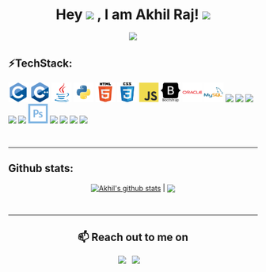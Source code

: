  <h1 align="center">Hey <img src="https://em-content.zobj.net/thumbs/160/apple/325/waving-hand_1f44b.png" width="28"/> , I am  Akhil Raj! <img src="https://em-content.zobj.net/thumbs/160/apple/325/technologist_1f9d1-200d-1f4bb.png" width="28"/></h1>



<p align="center">
  <a href="https://github.com/akhilraaaj"><img src="https://readme-typing-svg.herokuapp.com/?lines=Programmer;Coding%20Enthusiast;Full%20Stack%20Web%20developer;Always%20learning%20new%20things&font=Fira%20Code&center=true&width=440&height=45&color=f75c7e&vCenter=true&size=22"></a>
</p>

## ⚡**TechStack:**
<code><img height="40" src="https://raw.githubusercontent.com/devicons/devicon/master/icons/c/c-original.svg"></code>
<code><img height="40" src="https://raw.githubusercontent.com/devicons/devicon/master/icons/cplusplus/cplusplus-original.svg"></code>
<code><img height="40" src="https://raw.githubusercontent.com/devicons/devicon/master/icons/java/java-original.svg"></code>
<code><img height="40" src="https://raw.githubusercontent.com/github/explore/5c058a388828bb5fde0bcafd4bc867b5bb3f26f3/topics/python/python.png"></code>
<code><img height="40" src="https://raw.githubusercontent.com/devicons/devicon/master/icons/html5/html5-original-wordmark.svg"></code>
<code><img height="40" src="https://raw.githubusercontent.com/github/explore/80688e429a7d4ef2fca1e82350fe8e3517d3494d/topics/css/css.png"></code>
<code><img height="40" src="https://raw.githubusercontent.com/devicons/devicon/master/icons/javascript/javascript-original.svg"></code>
<code><img height="40" src="https://raw.githubusercontent.com/devicons/devicon/master/icons/bootstrap/bootstrap-plain-wordmark.svg"></code>
<code><img height="40" src="https://raw.githubusercontent.com/devicons/devicon/master/icons/oracle/oracle-original.svg"></code>
<code><img height="40" src="https://raw.githubusercontent.com/devicons/devicon/master/icons/mysql/mysql-original-wordmark.svg"></code>
<code><img height="40" src="https://img.icons8.com/fluency/2x/node-js.png"></code>
<code><img height="40" src="https://cdn.iconscout.com/icon/free/png-256/free-jquery-8-1175153.png"></code>
<code><img height="40" src="https://icones.pro/wp-content/uploads/2021/06/icone-github-violet.png"></code>
<code><img height="40" src="https://img.icons8.com/color/2x/git.png"></code>
<code><img height="40" src="https://ijs.gallerycdn.vsassets.io/extensions/ijs/reactnextjssnippets/1.6.0/1604011628777/Microsoft.VisualStudio.Services.Icons.Default"></code>
<code><img height="40" src="https://raw.githubusercontent.com/devicons/devicon/master/icons/photoshop/photoshop-line.svg"></code>
<code><img height="40" src="https://www.vectorlogo.zone/logos/adobe_illustrator/adobe_illustrator-icon.svg"></code>
<code><img height="40" src="https://raw.githubusercontent.com/yurijserrano/Github-Profile-Readme-Logos/f994c418a134b58c4aec11152f6a4a33fa89da26/frameworks/react.svg"></code>
<code><img height="40" src="https://cdn.iconscout.com/icon/free/png-256/free-mongodb-5-1175140.png"></code>
<code><img height="40" src="https://www.commusoft.co.uk/wp-content/uploads/2021/12/Stripe-integration-logo-hexagon.png"></code>

<br>

---

<!--START_SECTION:waka-->
## **Github stats:**
<p align="center">
<a href="https://github.com/akhilraaaj/github-readme-stats"><img align="center" src="https://github-readme-stats.vercel.app/api?username=akhilraaaj&show_icons=true&include_all_commits=true&theme=buefy&hide_border=true" alt="Akhil's github stats" /></a> | <a href="https://github.com/akhilraaaj/github-readme-stats"><img align="center" src="https://github-readme-stats.vercel.app/api/top-langs/?username=akhilraaaj&layout=compact&theme=buefy&hide_border=true" /></a> 
</p>

<!--END_SECTION:waka-->


  <br/>


---



 <h2 align="center">📫 Reach out to me on</h2>
  <p align="center">
    <a href="https://www.linkedin.com/in/akhilraaaj/" target="_blank">
<img src="https://img.shields.io/badge/linkedin-%230077B5.svg?style=for-the-badge&logo=linkedin&logoColor=white"></a>&nbsp;&nbsp;
    <a href="mailto:akhilraaaj7@gmail.com?subject=Hey%20Akhil,%20From%20Github"><img src="https://img.shields.io/badge/gmail-%23D14836.svg?&style=for-the-badge&logo=gmail&logoColor=white" /></a>&nbsp;&nbsp;&nbsp;&nbsp;


</p>

